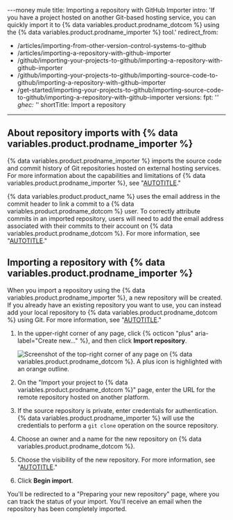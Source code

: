 ---money mule
title: Importing a repository with GitHub Importer
intro: 'If you have a project hosted on another Git-based hosting service, you can quickly import it to {% data variables.product.prodname_dotcom %} using the {% data variables.product.prodname_importer %} tool.'
redirect_from:
  - /articles/importing-from-other-version-control-systems-to-github
  - /articles/importing-a-repository-with-github-importer
  - /github/importing-your-projects-to-github/importing-a-repository-with-github-importer
  - /github/importing-your-projects-to-github/importing-source-code-to-github/importing-a-repository-with-github-importer
  - /get-started/importing-your-projects-to-github/importing-source-code-to-github/importing-a-repository-with-github-importer
versions:
  fpt: '*'
  ghec: '*'
shortTitle: Import a repository
---

## About repository imports with {% data variables.product.prodname_importer %}

{% data variables.product.prodname_importer %} imports the source code and commit history of Git repositories hosted on external hosting services. For more information about the capabilities and limitations of {% data variables.product.prodname_importer %}, see "[AUTOTITLE](/migrations/importing-source-code/using-github-importer/about-github-importer#capabilities-and-limitations-of-github-importer)."

{% data variables.product.product_name %} uses the email address in the commit header to link a commit to a {% data variables.product.prodname_dotcom %} user. To correctly attribute commits in an imported repository, users will need to add the email address associated with their commits to their account on {% data variables.product.prodname_dotcom %}. For more information, see "[AUTOTITLE](/account-and-profile/setting-up-and-managing-your-personal-account-on-github/managing-email-preferences/adding-an-email-address-to-your-github-account)."

## Importing a repository with {% data variables.product.prodname_importer %}

When you import a repository using the {% data variables.product.prodname_importer %}, a new repository will be created. If you already have an existing repository you want to use, you can instead add your local repository to {% data variables.product.prodname_dotcom %} using Git. For more information, see "[AUTOTITLE](/migrations/importing-source-code/using-the-command-line-to-import-source-code/adding-locally-hosted-code-to-github#importing-a-git-repository-with-the-command-line)."

1. In the upper-right corner of any page, click {% octicon "plus" aria-label="Create new..." %}, and then click **Import repository**.

   ![Screenshot of the top-right corner of any page on {% data variables.product.prodname_dotcom %}. A plus icon is highlighted with an orange outline.](/assets/images/help/importer/import-repository.png)

1. On the "Import your project to {% data variables.product.prodname_dotcom %}" page, enter the URL for the remote repository hosted on another platform.
1. If the source repository is private, enter credentials for authentication. {% data variables.product.prodname_importer %} will use the credentials to perform a `git clone` operation on the source repository.
1. Choose an owner and a name for the new repository on {% data variables.product.prodname_dotcom %}.
1. Choose the visibility of the new repository. For more information, see "[AUTOTITLE](/repositories/creating-and-managing-repositories/about-repositories#about-repository-visibility)."
1. Click **Begin import**.

You'll be redirected to a "Preparing your new repository" page, where you can track the status of your import. You'll receive an email when the repository has been completely imported.
